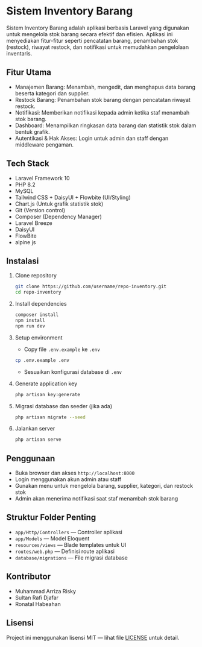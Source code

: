 # Sistem Inventory Barang

Sistem Inventory Barang adalah aplikasi berbasis Laravel yang digunakan untuk mengelola stok barang secara efektif dan efisien. Aplikasi ini menyediakan fitur-fitur seperti pencatatan barang, penambahan stok (restock), riwayat restock, dan notifikasi untuk memudahkan pengelolaan inventaris.

## Fitur Utama

- Manajemen Barang: Menambah, mengedit, dan menghapus data barang beserta kategori dan supplier.
- Restock Barang: Penambahan stok barang dengan pencatatan riwayat restock.
- Notifikasi: Memberikan notifikasi kepada admin ketika staf menambah stok barang.
- Dashboard: Menampilkan ringkasan data barang dan statistik stok dalam bentuk grafik.
- Autentikasi & Hak Akses: Login untuk admin dan staff dengan middleware pengaman.

## Tech Stack

- Laravel Framework 10
- PHP 8.2
- MySQL
- Tailwind CSS + DaisyUI + Flowbite (UI/Styling)
- Chart.js (Untuk grafik statistik stok)
- Git (Version control)
- Composer (Dependency Manager)
- Laravel Breeze
- DaisyUI
- FlowBite
- alpine js

## Instalasi

1. Clone repository

    ```bash
    git clone https://github.com/username/repo-inventory.git
    cd repo-inventory
    ```

2. Install dependencies

    ```bash
    composer install
    npm install
    npm run dev
    ```

3. Setup environment

    - Copy file `.env.example` ke `.env`

    ```bash
    cp .env.example .env
    ```

    - Sesuaikan konfigurasi database di `.env`

4. Generate application key

    ```bash
    php artisan key:generate
    ```

5. Migrasi database dan seeder (jika ada)

    ```bash
    php artisan migrate --seed
    ```

6. Jalankan server

    ```bash
    php artisan serve
    ```

## Penggunaan

- Buka browser dan akses `http://localhost:8000`
- Login menggunakan akun admin atau staff
- Gunakan menu untuk mengelola barang, supplier, kategori, dan restock stok
- Admin akan menerima notifikasi saat staf menambah stok barang

## Struktur Folder Penting

- `app/Http/Controllers` — Controller aplikasi
- `app/Models` — Model Eloquent
- `resources/views` — Blade templates untuk UI
- `routes/web.php` — Definisi route aplikasi
- `database/migrations` — File migrasi database

## Kontributor

- Muhammad Arriza Risky
- Sultan Rafi Djafar
- Ronatal Habeahan

## Lisensi

Project ini menggunakan lisensi MIT — lihat file [LICENSE](LICENSE) untuk detail.
